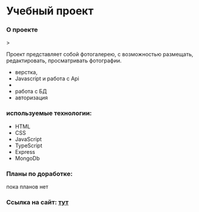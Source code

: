 <h1>Учебный проект</h1>

<h3>О проекте</h3>>
 <p>Проект представляет собой фотогалерею, с возможностью размещать, редактировать, просматривать фотографии.
 </p>
<ul>
    <li>верстка,</li>
    <li>Javascript и работа с Api<li>
    <li>работа с БД</li>
    <li>авторизация</li>
</ul>
<h3>используемые технологии:</h3> 
<ul>
<li>HTML</li>
<li>CSS</li>
<li>JavaScript</li>
<li>TypeScript</li>
<li>Express</li>
<li>MongoDb</li>
</ul>

<h3>Планы по доработке:</h3>
пока планов нет

<h3>Ссылка на сайт: <a href="https://nensy.nomoredomainsicu.ru">тут</a></h3>
